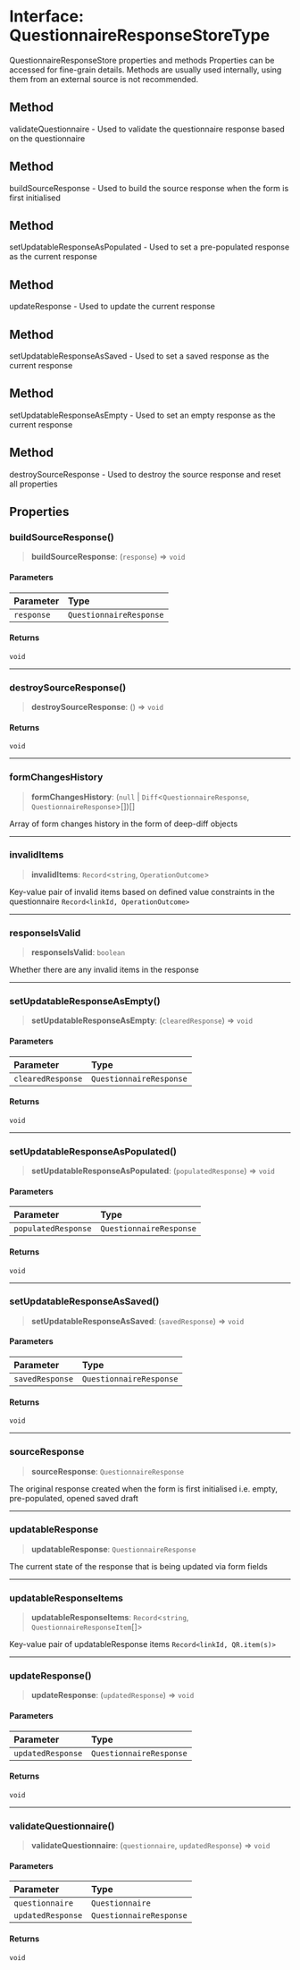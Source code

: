 # Interface: QuestionnaireResponseStoreType

QuestionnaireResponseStore properties and methods
Properties can be accessed for fine-grain details.
Methods are usually used internally, using them from an external source is not recommended.

## Method

validateQuestionnaire - Used to validate the questionnaire response based on the questionnaire

## Method

buildSourceResponse - Used to build the source response when the form is first initialised

## Method

setUpdatableResponseAsPopulated - Used to set a pre-populated response as the current response

## Method

updateResponse - Used to update the current response

## Method

setUpdatableResponseAsSaved - Used to set a saved response as the current response

## Method

setUpdatableResponseAsEmpty - Used to set an empty response as the current response

## Method

destroySourceResponse - Used to destroy the source response  and reset all properties

## Properties

### buildSourceResponse()

> **buildSourceResponse**: (`response`) => `void`

#### Parameters

| Parameter | Type |
| :------ | :------ |
| `response` | `QuestionnaireResponse` |

#### Returns

`void`

***

### destroySourceResponse()

> **destroySourceResponse**: () => `void`

#### Returns

`void`

***

### formChangesHistory

> **formChangesHistory**: (`null` \| `Diff`\<`QuestionnaireResponse`, `QuestionnaireResponse`\>[])[]

Array of form changes history in the form of deep-diff objects

***

### invalidItems

> **invalidItems**: `Record`\<`string`, `OperationOutcome`\>

Key-value pair of invalid items based on defined value constraints in the questionnaire `Record<linkId, OperationOutcome>`

***

### responseIsValid

> **responseIsValid**: `boolean`

Whether there are any invalid items in the response

***

### setUpdatableResponseAsEmpty()

> **setUpdatableResponseAsEmpty**: (`clearedResponse`) => `void`

#### Parameters

| Parameter | Type |
| :------ | :------ |
| `clearedResponse` | `QuestionnaireResponse` |

#### Returns

`void`

***

### setUpdatableResponseAsPopulated()

> **setUpdatableResponseAsPopulated**: (`populatedResponse`) => `void`

#### Parameters

| Parameter | Type |
| :------ | :------ |
| `populatedResponse` | `QuestionnaireResponse` |

#### Returns

`void`

***

### setUpdatableResponseAsSaved()

> **setUpdatableResponseAsSaved**: (`savedResponse`) => `void`

#### Parameters

| Parameter | Type |
| :------ | :------ |
| `savedResponse` | `QuestionnaireResponse` |

#### Returns

`void`

***

### sourceResponse

> **sourceResponse**: `QuestionnaireResponse`

The original response created when the form is first initialised i.e. empty, pre-populated, opened saved draft

***

### updatableResponse

> **updatableResponse**: `QuestionnaireResponse`

The current state of the response that is being updated via form fields

***

### updatableResponseItems

> **updatableResponseItems**: `Record`\<`string`, `QuestionnaireResponseItem`[]\>

Key-value pair of updatableResponse items `Record<linkId, QR.item(s)>`

***

### updateResponse()

> **updateResponse**: (`updatedResponse`) => `void`

#### Parameters

| Parameter | Type |
| :------ | :------ |
| `updatedResponse` | `QuestionnaireResponse` |

#### Returns

`void`

***

### validateQuestionnaire()

> **validateQuestionnaire**: (`questionnaire`, `updatedResponse`) => `void`

#### Parameters

| Parameter | Type |
| :------ | :------ |
| `questionnaire` | `Questionnaire` |
| `updatedResponse` | `QuestionnaireResponse` |

#### Returns

`void`
